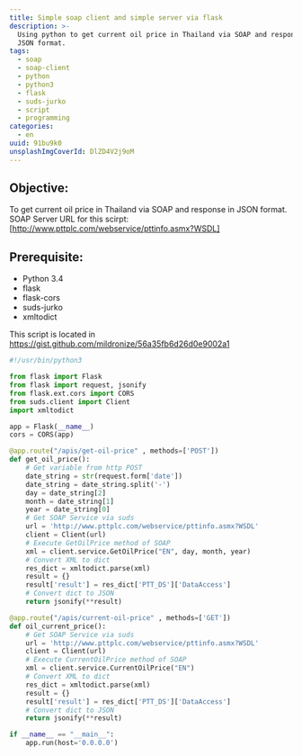 ```yaml
---
title: Simple soap client and simple server via flask
description: >-
  Using python to get current oil price in Thailand via SOAP and response in
  JSON format.
tags:
  - soap
  - soap-client
  - python
  - python3
  - flask
  - suds-jurko
  - script
  - programming
categories:
  - en
uuid: 91bu9k0
unsplashImgCoverId: DlZD4V2j9oM
---
```


## Objective:
To get current oil price in Thailand via SOAP and response in JSON format.
SOAP Server URL for this scirpt: [http://www.pttplc.com/webservice/pttinfo.asmx?WSDL]

## Prerequisite:
- Python 3.4
- flask
- flask-cors
- suds-jurko
- xmltodict

This script is located in <https://gist.github.com/mildronize/56a35fb6d26d0e9002a1>

```python
#!/usr/bin/python3

from flask import Flask
from flask import request, jsonify
from flask.ext.cors import CORS
from suds.client import Client
import xmltodict

app = Flask(__name__)
cors = CORS(app)

@app.route("/apis/get-oil-price" , methods=['POST'])
def get_oil_price():
	# Get variable from http POST
	date_string = str(request.form['date'])
	date_string = date_string.split('-')
	day = date_string[2]
	month = date_string[1]
	year = date_string[0]
	# Get SOAP Service via suds
	url = 'http://www.pttplc.com/webservice/pttinfo.asmx?WSDL'
	client = Client(url)
	# Execute GetOilPrice method of SOAP
	xml = client.service.GetOilPrice("EN", day, month, year)
	# Convert XML to dict
	res_dict = xmltodict.parse(xml)
	result = {}
	result['result'] = res_dict['PTT_DS']['DataAccess']
	# Convert dict to JSON
	return jsonify(**result)

@app.route("/apis/current-oil-price" , methods=['GET'])
def oil_current_price():
	# Get SOAP Service via suds
	url = 'http://www.pttplc.com/webservice/pttinfo.asmx?WSDL'
	client = Client(url)
	# Execute CurrentOilPrice method of SOAP
	xml = client.service.CurrentOilPrice("EN")
	# Convert XML to dict
	res_dict = xmltodict.parse(xml)
	result = {}
	result['result'] = res_dict['PTT_DS']['DataAccess']
	# Convert dict to JSON
	return jsonify(**result)

if __name__ == "__main__":
    app.run(host='0.0.0.0')
```

[http://www.pttplc.com/webservice/pttinfo.asmx?WSDL]: http://www.pttplc.com/webservice/pttinfo.asmx?WSDL
